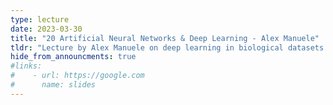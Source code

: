 ```yaml
---
type: lecture
date: 2023-03-30
title: "20 Artificial Neural Networks & Deep Learning - Alex Manuele"
tldr: "Lecture by Alex Manuele on deep learning in biological datasets."
hide_from_announcments: true
#links: 
#    - url: https://google.com
#      name: slides
---
```

